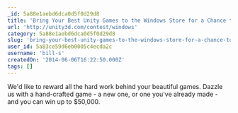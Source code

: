 ```yaml
---
_id: 5a88e1aebd6dca0d5f0d29d8
title: 'Bring Your Best Unity Games to the Windows Store for a Chance to Win up to US$50,000 '
url: 'http://unity3d.com/contest/windows'
category: 5a88e1aebd6dca0d5f0d29d8
slug: 'bring-your-best-unity-games-to-the-windows-store-for-a-chance-to-win-up-to-us50000'
user_id: 5a83ce59d6eb0005c4ecda2c
username: 'bill-s'
createdOn: '2014-06-06T16:22:50.000Z'
tags: []
---
```


We'd like to reward all the hard work behind your beautiful games. Dazzle us with a hand-crafted game - a new one, or one you've already made - and you can win up to $50,000. 
